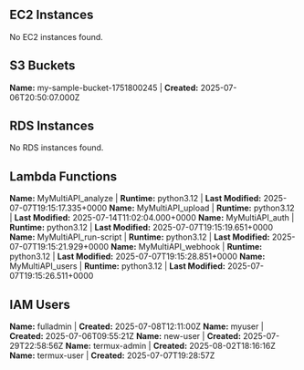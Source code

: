 
## EC2 Instances

No EC2 instances found.

## S3 Buckets

**Name:** my-sample-bucket-1751800245 | **Created:** 2025-07-06T20:50:07.000Z

## RDS Instances

No RDS instances found.

## Lambda Functions

**Name:** MyMultiAPI_analyze | **Runtime:** python3.12 | **Last Modified:** 2025-07-07T19:15:17.335+0000
**Name:** MyMultiAPI_upload | **Runtime:** python3.12 | **Last Modified:** 2025-07-14T11:02:04.000+0000
**Name:** MyMultiAPI_auth | **Runtime:** python3.12 | **Last Modified:** 2025-07-07T19:15:19.651+0000
**Name:** MyMultiAPI_run-script | **Runtime:** python3.12 | **Last Modified:** 2025-07-07T19:15:21.929+0000
**Name:** MyMultiAPI_webhook | **Runtime:** python3.12 | **Last Modified:** 2025-07-07T19:15:28.851+0000
**Name:** MyMultiAPI_users | **Runtime:** python3.12 | **Last Modified:** 2025-07-07T19:15:26.511+0000

## IAM Users

**Name:** fulladmin | **Created:** 2025-07-08T12:11:00Z
**Name:** myuser | **Created:** 2025-07-06T09:55:21Z
**Name:** new-user | **Created:** 2025-07-29T22:58:56Z
**Name:** termux-admin | **Created:** 2025-08-02T18:16:16Z
**Name:** termux-user | **Created:** 2025-07-07T19:28:57Z
